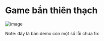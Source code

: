# Game bắn thiên thạch 

 ![image](https://github.com/dohuy0708/Visual-Programing/assets/109259273/2bd1df96-e04c-4b01-8cb1-496ba5408ade)

Note: đây là bản demo còn một số lỗi chưa fix
